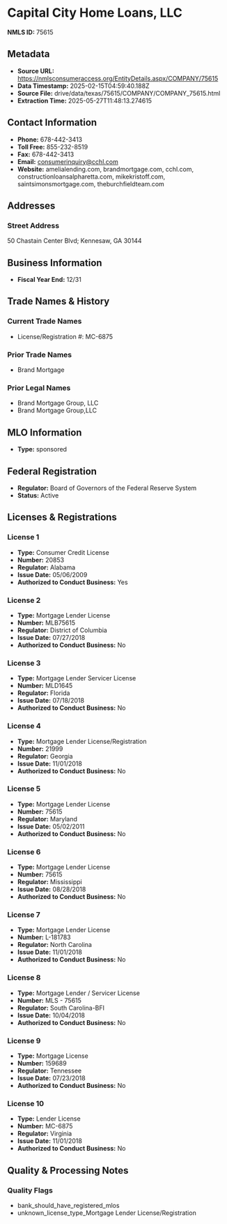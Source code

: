 # Capital City Home Loans, LLC

**NMLS ID:** 75615

## Metadata
- **Source URL:** https://nmlsconsumeraccess.org/EntityDetails.aspx/COMPANY/75615
- **Data Timestamp:** 2025-02-15T04:59:40.188Z
- **Source File:** drive/data/texas/75615/COMPANY/COMPANY_75615.html
- **Extraction Time:** 2025-05-27T11:48:13.274615

## Contact Information
- **Phone:** 678-442-3413
- **Toll Free:** 855-232-8519
- **Fax:** 678-442-3413
- **Email:** consumerinquiry@cchl.com
- **Website:** amelialending.com, brandmortgage.com, cchl.com, constructionloansalpharetta.com, mikekristoff.com, saintsimonsmortgage.com, theburchfieldteam.com

## Addresses
### Street Address
50 Chastain Center Blvd; Kennesaw, GA 30144

## Business Information
- **Fiscal Year End:** 12/31

## Trade Names & History
### Current Trade Names
- License/Registration #: MC-6875

### Prior Trade Names
- Brand Mortgage

### Prior Legal Names
- Brand Mortgage Group, LLC
- Brand Mortgage Group,LLC

## MLO Information
- **Type:** sponsored

## Federal Registration
- **Regulator:** Board of Governors of the Federal Reserve System
- **Status:** Active

## Licenses & Registrations

### License 1
- **Type:** Consumer Credit License
- **Number:** 20853
- **Regulator:** Alabama
- **Issue Date:** 05/06/2009
- **Authorized to Conduct Business:** Yes

### License 2
- **Type:** Mortgage Lender License
- **Number:** MLB75615
- **Regulator:** District of Columbia
- **Issue Date:** 07/27/2018
- **Authorized to Conduct Business:** No

### License 3
- **Type:** Mortgage Lender Servicer License
- **Number:** MLD1645
- **Regulator:** Florida
- **Issue Date:** 07/18/2018
- **Authorized to Conduct Business:** No

### License 4
- **Type:** Mortgage Lender License/Registration
- **Number:** 21999
- **Regulator:** Georgia
- **Issue Date:** 11/01/2018
- **Authorized to Conduct Business:** No

### License 5
- **Type:** Mortgage Lender License
- **Number:** 75615
- **Regulator:** Maryland
- **Issue Date:** 05/02/2011
- **Authorized to Conduct Business:** No

### License 6
- **Type:** Mortgage Lender License
- **Number:** 75615
- **Regulator:** Mississippi
- **Issue Date:** 08/28/2018
- **Authorized to Conduct Business:** No

### License 7
- **Type:** Mortgage Lender License
- **Number:** L-181783
- **Regulator:** North Carolina
- **Issue Date:** 11/01/2018
- **Authorized to Conduct Business:** No

### License 8
- **Type:** Mortgage Lender / Servicer License
- **Number:** MLS - 75615
- **Regulator:** South Carolina-BFI
- **Issue Date:** 10/04/2018
- **Authorized to Conduct Business:** No

### License 9
- **Type:** Mortgage License
- **Number:** 159689
- **Regulator:** Tennessee
- **Issue Date:** 07/23/2018
- **Authorized to Conduct Business:** No

### License 10
- **Type:** Lender License
- **Number:** MC-6875
- **Regulator:** Virginia
- **Issue Date:** 11/01/2018
- **Authorized to Conduct Business:** No

## Quality & Processing Notes
### Quality Flags
- bank_should_have_registered_mlos
- unknown_license_type_Mortgage Lender License/Registration
